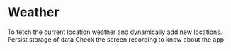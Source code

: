 # Weather
To fetch the current location weather and dynamically add new locations.
Persist storage of data
Check the screen recording to know about the app
